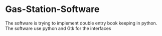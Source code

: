 # Gas-Station-Software
The software is trying to implement double entry book keeping in python.
The software use python and Gtk for the interfaces
